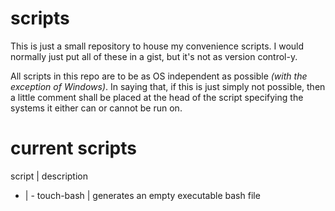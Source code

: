 # scripts

This is just a small repository to house my convenience scripts.
I would normally just put all of these in a gist, but it's not as
version control-y.

All scripts in this repo are to be as OS independent as possible 
_(with the exception of Windows)_. In saying that, if this is just
simply not possible, then a little comment shall be placed at the
head of the script specifying the systems it either can or cannot be
run on.

# current scripts

script | description
- | -
touch-bash | generates an empty executable bash file


